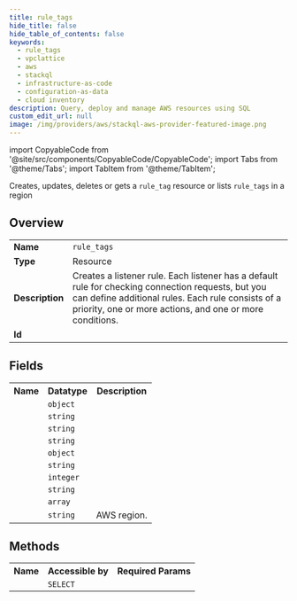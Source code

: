 ```yaml
---
title: rule_tags
hide_title: false
hide_table_of_contents: false
keywords:
  - rule_tags
  - vpclattice
  - aws
  - stackql
  - infrastructure-as-code
  - configuration-as-data
  - cloud inventory
description: Query, deploy and manage AWS resources using SQL
custom_edit_url: null
image: /img/providers/aws/stackql-aws-provider-featured-image.png
---
```


import CopyableCode from '@site/src/components/CopyableCode/CopyableCode';
import Tabs from '@theme/Tabs';
import TabItem from '@theme/TabItem';

Creates, updates, deletes or gets a <code>rule_tag</code> resource or lists <code>rule_tags</code> in a region

## Overview
<table><tbody>
<tr><td><b>Name</b></td><td><code>rule_tags</code></td></tr>
<tr><td><b>Type</b></td><td>Resource</td></tr>
<tr><td><b>Description</b></td><td>Creates a listener rule. Each listener has a default rule for checking connection requests, but you can define additional rules. Each rule consists of a priority, one or more actions, and one or more conditions.</td></tr>
<tr><td><b>Id</b></td><td><CopyableCode code="aws.vpclattice.rule_tags" /></td></tr>
</tbody></table>

## Fields
<table><tbody><tr><th>Name</th><th>Datatype</th><th>Description</th></tr><tr><td><CopyableCode code="action" /></td><td><code>object</code></td><td></td></tr>
<tr><td><CopyableCode code="arn" /></td><td><code>string</code></td><td></td></tr>
<tr><td><CopyableCode code="id" /></td><td><code>string</code></td><td></td></tr>
<tr><td><CopyableCode code="listener_identifier" /></td><td><code>string</code></td><td></td></tr>
<tr><td><CopyableCode code="match" /></td><td><code>object</code></td><td></td></tr>
<tr><td><CopyableCode code="name" /></td><td><code>string</code></td><td></td></tr>
<tr><td><CopyableCode code="priority" /></td><td><code>integer</code></td><td></td></tr>
<tr><td><CopyableCode code="service_identifier" /></td><td><code>string</code></td><td></td></tr>
<tr><td><CopyableCode code="tags" /></td><td><code>array</code></td><td></td></tr>
<tr><td><CopyableCode code="region" /></td><td><code>string</code></td><td>AWS region.</td></tr>
</tbody></table>

## Methods

<table><tbody>
  <tr>
    <th>Name</th>
    <th>Accessible by</th>
    <th>Required Params</th>
  </tr>
  <tr>
    <td><CopyableCode code="view" /></td>
    <td><code>SELECT</code></td>
    <td><CopyableCode code="region" /></td>
  </tr>
</tbody></table>








